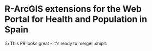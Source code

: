 # R-ArcGIS extensions for the Web Portal for Health and Population in Spain

:+1: This PR looks great - it's ready to merge! :shipit:
